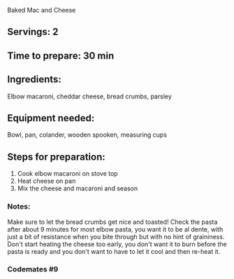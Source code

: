 Baked Mac and Cheese

## Servings: 2

## Time to prepare: 30 min

## Ingredients: 
Elbow macaroni, cheddar cheese, bread crumbs, parsley


## Equipment needed:
Bowl, pan, colander, wooden spooken, measuring cups

## Steps for preparation:
1. Cook elbow macaroni on stove top
2. Heat cheese on pan
3. Mix the cheese and macaroni and season

### Notes:
Make sure to let the bread crumbs get nice and toasted!
Check the pasta after about 9 minutes for most elbow pasta, you want it to be al dente, with just a bit of resistance when you bite through but with no hint of graininess.
Don't start heating the cheese too early, you don't want it to burn before the pasta is ready and you don't want to have to let it cool and then re-heat it. 


### Codemates #9
